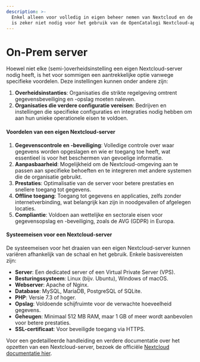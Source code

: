 ```yaml
---
description: >-
  Enkel alleen voor volledig in eigen beheer nemen van Nextcloud en de apps. Dit
  is zeker niet nodig voor het gebruik van de OpenCatalogi Nextcloud-app
---
```


# On-Prem server

Hoewel niet elke (semi-)overheidsinstelling een eigen Nextcloud-server nodig heeft, is het voor sommigen een aantrekkelijke optie vanwege specifieke voordelen. Deze instellingen kunnen onder andere zijn:

1. **Overheidsinstanties**: Organisaties die strikte regelgeving omtrent gegevensbeveiliging en -opslag moeten naleven.
2. **Organisaties die verdere configuratie vereisen**: Bedrijven en instellingen die specifieke configuraties en integraties nodig hebben om aan hun unieke operationele eisen te voldoen.

#### Voordelen van een eigen Nextcloud-server

1. **Gegevenscontrole en -beveiliging**: Volledige controle over waar gegevens worden opgeslagen en wie er toegang toe heeft, wat essentieel is voor het beschermen van gevoelige informatie.
2. **Aanpasbaarheid**: Mogelijkheid om de Nextcloud-omgeving aan te passen aan specifieke behoeften en te integreren met andere systemen die de organisatie gebruikt.
3. **Prestaties**: Optimalisatie van de server voor betere prestaties en snellere toegang tot gegevens.
4. **Offline toegang**: Toegang tot gegevens en applicaties, zelfs zonder internetverbinding, wat belangrijk kan zijn in noodgevallen of afgelegen locaties.
5. **Compliantie**: Voldoen aan wettelijke en sectorale eisen voor gegevensopslag en -beveiliging, zoals de AVG (GDPR) in Europa.

#### Systeemeisen voor een Nextcloud-server

De systeemeisen voor het draaien van een eigen Nextcloud-server kunnen variëren afhankelijk van de schaal en het gebruik. Enkele basisvereisten zijn:

* **Server**: Een dedicated server of een Virtual Private Server (VPS).
* **Besturingssysteem**: Linux (bijv. Ubuntu), Windows of macOS.
* **Webserver**: Apache of Nginx.
* **Database**: MySQL, MariaDB, PostgreSQL of SQLite.
* **PHP**: Versie 7.3 of hoger.
* **Opslag**: Voldoende schijfruimte voor de verwachte hoeveelheid gegevens.
* **Geheugen**: Minimaal 512 MB RAM, maar 1 GB of meer wordt aanbevolen voor betere prestaties.
* **SSL-certificaat**: Voor beveiligde toegang via HTTPS.

Voor een gedetailleerde handleiding en verdere documentatie over het opzetten van een Nextcloud-server, bezoek de officiële [Nextcloud documentatie hier](https://docs.nextcloud.com/server/latest/admin\_manual/index.html).
